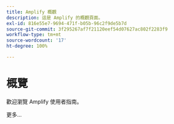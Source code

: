 ```yaml
---
title: Amplify 概觀
description: 這是 Amplify 的概觀頁面。
exl-id: 816e55e7-9694-471f-b05b-96c2f9de5b7d
source-git-commit: 3f295267af7f21120eef54d07627ac802f2283f9
workflow-type: tm+mt
source-wordcount: '17'
ht-degree: 100%

---
```


# 概覽

歡迎瀏覽 Amplify 使用者指南。

更多...

<!--
This is the landing page of the user guide. It should be the first list item in the TOC.md file.

See other user landing pages to get ideas.
-->
